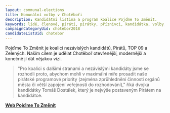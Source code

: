 ```yaml
---
layout: communal-elections
title: Komunální volby v Chotěboři
description: Kandidátní listina a program koalice Pojďme To Změnit.
keywords: lidé, členové, piráti, pirátky, příznivci, kandidátka, volby, chotěboř
campaignCategoryUid: chotebor2018
candidateListUid: chotebor
---
```


Pojďme To Změnit je koalicí nezávislých kandidátů, Pirátů, TOP 09 a Zelených. Naším cílem je udělat Chotěboř 
otevřenější, modernější a konečně jí dát nějakou vizi.

> "Pro koalici s dalšími stranami a nezávislými kandidáty jsme se rozhodli proto, abychom mohli v maximální 
míře prosadit naše pirátské programové priority (zejména zprůhlednění činnosti orgánů města či větší zapojení 
veřejnosti do rozhodování)," říká dvojka kandidátky Tomáš Dostálek, který je nejvýše postaveným Pirátem na kandidátce.

**[Web Pojďme To Změnit](https://www.pojdmetozmenit2018.cz/)**
